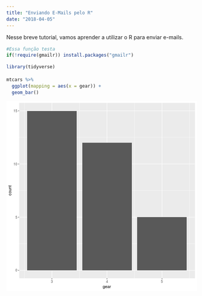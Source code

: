 ```yaml
---
title: "Enviando E-Mails pelo R"
date: "2018-04-05"
---
```


Nesse breve tutorial, vamos aprender a utilizar o R para enviar e-mails.


```r
#Essa função testa
if(!require(gmailr)) install.packages("gmailr")
```


```r
library(tidyverse)

mtcars %>% 
  ggplot(mapping = aes(x = gear)) + 
  geom_bar()
```

![plot of chunk unnamed-chunk-2](figures//unnamed-chunk-2-1.png)


